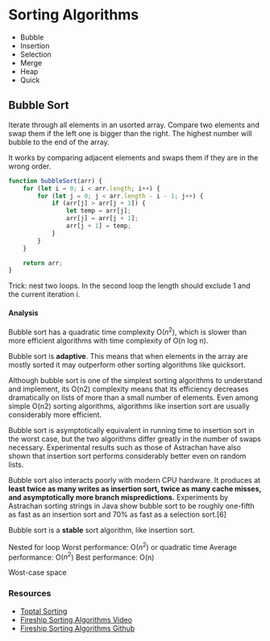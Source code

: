 # Sorting Algorithms

-   Bubble
-   Insertion
-   Selection
-   Merge
-   Heap
-   Quick

## Bubble Sort

Iterate through all elements in an usorted array. Compare two elements and swap them if the left one is bigger than the right. The highest number will bubble to the end of the array.

It works by comparing adjacent elements and swaps them if they are in the wrong order.

```javascript
function bubbleSort(arr) {
    for (let i = 0; i < arr.length; i++) {
        for (let j = 0; j < arr.length - i - 1; j++) {
            if (arr[j] > arr[j + 1]) {
                let temp = arr[j];
                arr[j] = arr[j + 1];
                arr[j + 1] = temp;
            }
        }
    }

    return arr;
}
```

Trick: nest two loops. In the second loop the length should exclude 1 and the current iteration i.

#### Analysis

Bubble sort has a quadratic time complexity O($n^2$), which is slower than more efficient algorithms with time complexity of O(n log n).

Bubble sort is **adaptive**. This means that when elements in the array are mostly sorted it may outperform other sorting algorithms like quicksort.

Although bubble sort is one of the simplest sorting algorithms to understand and implement, its O(n2) complexity means that its efficiency decreases dramatically on lists of more than a small number of elements. Even among simple O(n2) sorting algorithms, algorithms like insertion sort are usually considerably more efficient.

Bubble sort is asymptotically equivalent in running time to insertion sort in the worst case, but the two algorithms differ greatly in the number of swaps necessary. Experimental results such as those of Astrachan have also shown that insertion sort performs considerably better even on random lists.

Bubble sort also interacts poorly with modern CPU hardware. It produces at **least twice as many writes as insertion sort, twice as many cache misses, and asymptotically more branch mispredictions.** Experiments by Astrachan sorting strings in Java show bubble sort to be roughly one-fifth as fast as an insertion sort and 70% as fast as a selection sort.[6]

Bubble sort is a **stable** sort algorithm, like insertion sort.

Nested for loop
Worst performance: O($n^2$) or quadratic time
Average performance: O($n^2$)
Best performance: O(n)

Wost-case space

### Resources

-   [Toptal Sorting](https://www.toptal.com/developers/sorting-algorithms)
-   [Fireship Sorting Algorithms Video](https://www.youtube.com/watch?v=RfXt_qHDEPw&t=337s)
-   [Fireship Sorting Algorithms Github](https://github.com/fireship-io/sorting-algorithms/blob/main/src/quick.js)
